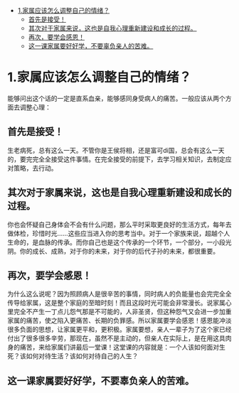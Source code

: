 - [1.家属应该怎么调整自己的情绪？](#1家属应该怎么调整自己的情绪)
  - [首先是接受！](#首先是接受)
  - [其次对于家属来说，这也是自我心理重新建设和成长的过程。](#其次对于家属来说这也是自我心理重新建设和成长的过程)
  - [再次，要学会感恩！](#再次要学会感恩)
  - [这一课家属要好好学，不要辜负亲人的苦难。](#这一课家属要好好学不要辜负亲人的苦难)

<div STYLE="page-break-after: always;"></div>

# 1.家属应该怎么调整自己的情绪？

能够问出这个话的一定是直系血亲，能够感同身受病人的痛苦。一般应该从两个方面去调整心理：

## 首先是接受！
生老病死，总有这么一天。不管你是王侯将相，还是富可di国，总会有这么一天的，要完完全全接受这件事情。在完全接受的前提下，去学习相关知识，去制定应对策略，去行动。

## 其次对于家属来说，这也是自我心理重新建设和成长的过程。
你也会怀疑自己身体会不会有什么问题，那么平时采取更良好的生活方式，每年去做体检，珍惜时光……这些应当进入你的思考当中。对于一个家族来说，超越个人生命的，是血脉的传承。而你自己也是这个传承的一个环节，一个部分，一小段光阴。你的成长、成熟，对于你的未来，对于你的后代子孙的未来，都很重要。
 
## 再次，要学会感恩！
为什么这么说呢？因为照顾病人是很辛苦的事情，同时病人的负能量也会完完全全传导给家属，这是整个家庭的至暗时刻！而且这段时光可能会非常漫长。说家属心里完全不产生一丁点儿怨气那是不可能的，人非圣贤，但这种怨气又会进一步加重家属的痛苦，使之陷入更痛苦、长期的负罪感。所以家属要学会感恩！感恩能冲淡很多负面的思想，让家属更平和，更积极。家属要想，亲人一辈子为了这个家已经付出了很多很多辛劳，那现在，虽然不是主动的，但亲人在实际上，是在用这具肉身的痛苦，来给家属们讲最后一堂课！这堂课的内容就是：一个人该如何面对生死？该如何对待生活？该如何对待自己的人生？
  
## 这一课家属要好好学，不要辜负亲人的苦难。
<div STYLE="page-break-after: always;"></div>